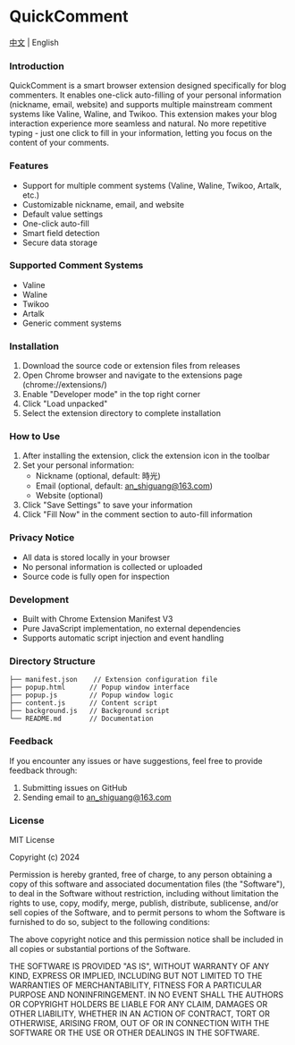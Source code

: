 # QuickComment

[中文](README.md) | English

### Introduction
QuickComment is a smart browser extension designed specifically for blog commenters. It enables one-click auto-filling of your personal information (nickname, email, website) and supports multiple mainstream comment systems like Valine, Waline, and Twikoo. This extension makes your blog interaction experience more seamless and natural. No more repetitive typing - just one click to fill in your information, letting you focus on the content of your comments.


### Features
- Support for multiple comment systems (Valine, Waline, Twikoo, Artalk, etc.)
- Customizable nickname, email, and website
- Default value settings
- One-click auto-fill
- Smart field detection
- Secure data storage

### Supported Comment Systems
- Valine
- Waline
- Twikoo
- Artalk
- Generic comment systems

### Installation
1. Download the source code or extension files from releases
2. Open Chrome browser and navigate to the extensions page (chrome://extensions/)
3. Enable "Developer mode" in the top right corner
4. Click "Load unpacked"
5. Select the extension directory to complete installation

### How to Use
1. After installing the extension, click the extension icon in the toolbar
2. Set your personal information:
   - Nickname (optional, default: 時光)
   - Email (optional, default: an_shiguang@163.com)
   - Website (optional)
3. Click "Save Settings" to save your information
4. Click "Fill Now" in the comment section to auto-fill information

### Privacy Notice
- All data is stored locally in your browser
- No personal information is collected or uploaded
- Source code is fully open for inspection

### Development
- Built with Chrome Extension Manifest V3
- Pure JavaScript implementation, no external dependencies
- Supports automatic script injection and event handling

### Directory Structure
```
├── manifest.json    // Extension configuration file
├── popup.html      // Popup window interface
├── popup.js        // Popup window logic
├── content.js      // Content script
├── background.js   // Background script
└── README.md       // Documentation
```

### Feedback
If you encounter any issues or have suggestions, feel free to provide feedback through:
1. Submitting issues on GitHub
2. Sending email to an_shiguang@163.com

### License
MIT License

Copyright (c) 2024

Permission is hereby granted, free of charge, to any person obtaining a copy
of this software and associated documentation files (the "Software"), to deal
in the Software without restriction, including without limitation the rights
to use, copy, modify, merge, publish, distribute, sublicense, and/or sell
copies of the Software, and to permit persons to whom the Software is
furnished to do so, subject to the following conditions:

The above copyright notice and this permission notice shall be included in all
copies or substantial portions of the Software.

THE SOFTWARE IS PROVIDED "AS IS", WITHOUT WARRANTY OF ANY KIND, EXPRESS OR
IMPLIED, INCLUDING BUT NOT LIMITED TO THE WARRANTIES OF MERCHANTABILITY,
FITNESS FOR A PARTICULAR PURPOSE AND NONINFRINGEMENT. IN NO EVENT SHALL THE
AUTHORS OR COPYRIGHT HOLDERS BE LIABLE FOR ANY CLAIM, DAMAGES OR OTHER
LIABILITY, WHETHER IN AN ACTION OF CONTRACT, TORT OR OTHERWISE, ARISING FROM,
OUT OF OR IN CONNECTION WITH THE SOFTWARE OR THE USE OR OTHER DEALINGS IN THE
SOFTWARE. 